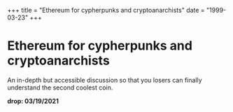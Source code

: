 +++
title = "Ethereum for cypherpunks and cryptoanarchists"
date = "1999-03-23"
+++



# Ethereum for cypherpunks and cryptoanarchists

An in-depth but accessible discussion so that you losers can finally understand the second coolest coin.

**drop: 03/19/2021**